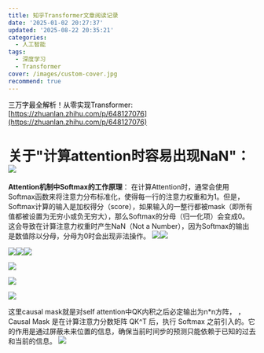 ```yaml
---
title: 知乎Transformer文章阅读记录
date: '2025-01-02 20:27:37'
updated: '2025-08-22 20:35:21'
categories:
  - 人工智能
tags:
  - 深度学习
  - Transformer
cover: /images/custom-cover.jpg
recommend: true
---
```

<font style="color:#000000;">三万字最全解析！从零实现Transformer: </font>[https://zhuanlan.zhihu.com/p/648127076](https://zhuanlan.zhihu.com/p/648127076)



#  关于"计算attention时容易出现NaN"：![](/images/32cd00dbe2f9ac7767faa4fc26e94a8c.png)
**Attention机制中Softmax的工作原理**： 在计算Attention时，通常会使用Softmax函数来将注意力分布标准化，使得每一行的注意力权重和为1。但是，Softmax计算的输入是加权得分（score），如果输入的一整行都被mask（即所有值都被设置为无穷小或负无穷大），那么Softmax的分母（归一化项）会变成0。这会导致在计算注意力权重时产生NaN（Not a Number），因为Softmax的输出是数值除以分母，分母为0时会出现非法操作。  ![](/images/f7bb0f75747f6e24851c5375d8a888a6.png)![](/images/c8e115c4ed3901c03f9be8d478e54045.png)





![](/images/728b8150021bd54506ba8b9264d30c58.png)![](/images/34864c91d5ea8689ff37c03ea9d4d12a.png)![](/images/818551c4380efb13d4af26d14df412fc.png)



![](/images/77fc258fbcc673800536d22b7b703fb7.png)

![](/images/45f6835c238a56e354f4846afe4086e9.png)

![](/images/0c57384d53dd717501829146c35e7255.png)

这里causal mask就是对self attention中QK内积之后必定输出为n*n方阵， ，Causal Mask 是在计算注意力分数矩阵 QK^T 后，执行 Softmax 之前引入的。它的作用是通过屏蔽未来位置的信息，确保当前时间步的预测只能依赖于已知的过去和当前的信息。  ![](/images/8bb07aa29a9fc32fd8b440069bdcc56b.png)
